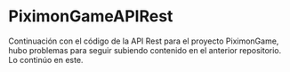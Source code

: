 # PiximonGameAPIRest
Continuación con el código de la API Rest para el proyecto PiximonGame, hubo problemas para seguir subiendo contenido en el anterior repositorio. Lo continúo en este.
